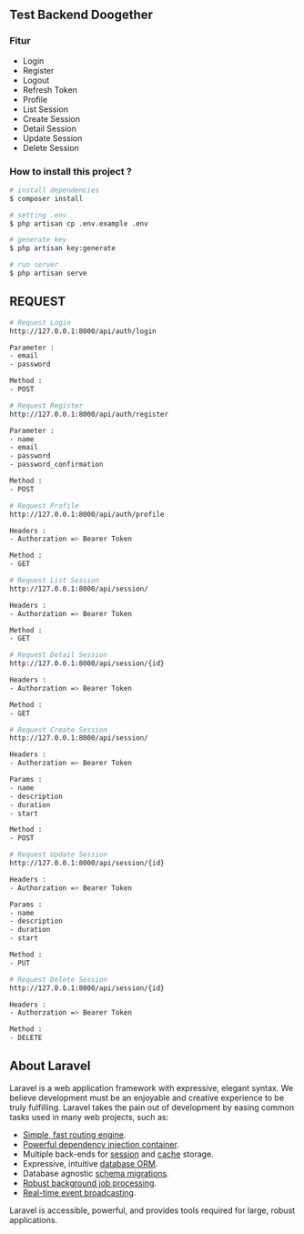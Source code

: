 ## Test Backend Doogether 
### Fitur
- Login
- Register
- Logout
- Refresh Token
- Profile
- List Session
- Create Session
- Detail Session
- Update Session
- Delete Session

### How to install this project ?
```bash
# install dependencies
$ composer install

# setting .env
$ php artisan cp .env.example .env

# generate key
$ php artisan key:generate

# run server
$ php artisan serve
```

## REQUEST
```bash
# Request Login
http://127.0.0.1:8000/api/auth/login

Parameter : 
- email 
- password

Method : 
- POST
```

```bash
# Request Register
http://127.0.0.1:8000/api/auth/register

Parameter : 
- name
- email 
- password
- password_confirmation

Method : 
- POST
```

```bash
# Request Profile
http://127.0.0.1:8000/api/auth/profile

Headers :
- Authorzation => Bearer Token

Method : 
- GET
```

```bash
# Request List Session
http://127.0.0.1:8000/api/session/

Headers :
- Authorzation => Bearer Token

Method : 
- GET
```

```bash
# Request Detail Session
http://127.0.0.1:8000/api/session/{id}

Headers :
- Authorzation => Bearer Token

Method : 
- GET
```

```bash
# Request Create Session
http://127.0.0.1:8000/api/session/

Headers :
- Authorzation => Bearer Token

Params :
- name
- description
- duration
- start

Method : 
- POST
```

```bash
# Request Update Session
http://127.0.0.1:8000/api/session/{id}

Headers :
- Authorzation => Bearer Token

Params :
- name
- description
- duration
- start

Method : 
- PUT
```


```bash
# Request Delete Session
http://127.0.0.1:8000/api/session/{id}

Headers :
- Authorzation => Bearer Token

Method : 
- DELETE
```


## About Laravel

Laravel is a web application framework with expressive, elegant syntax. We believe development must be an enjoyable and creative experience to be truly fulfilling. Laravel takes the pain out of development by easing common tasks used in many web projects, such as:

- [Simple, fast routing engine](https://laravel.com/docs/routing).
- [Powerful dependency injection container](https://laravel.com/docs/container).
- Multiple back-ends for [session](https://laravel.com/docs/session) and [cache](https://laravel.com/docs/cache) storage.
- Expressive, intuitive [database ORM](https://laravel.com/docs/eloquent).
- Database agnostic [schema migrations](https://laravel.com/docs/migrations).
- [Robust background job processing](https://laravel.com/docs/queues).
- [Real-time event broadcasting](https://laravel.com/docs/broadcasting).

Laravel is accessible, powerful, and provides tools required for large, robust applications.
